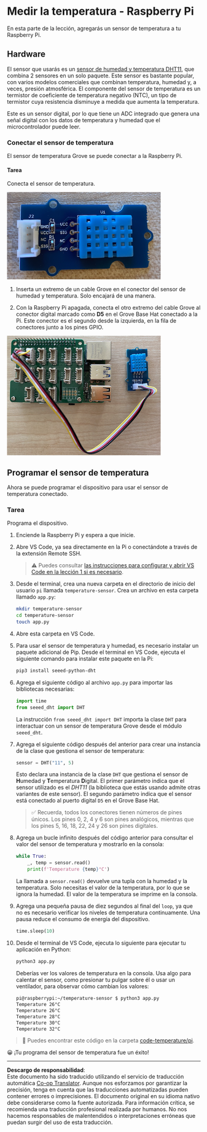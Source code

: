 <!--
CO_OP_TRANSLATOR_METADATA:
{
  "original_hash": "7678f7c67b97ee52d5727496dcd7d346",
  "translation_date": "2025-08-26T14:31:53+00:00",
  "source_file": "2-farm/lessons/1-predict-plant-growth/pi-temp.md",
  "language_code": "es"
}
-->
# Medir la temperatura - Raspberry Pi

En esta parte de la lección, agregarás un sensor de temperatura a tu Raspberry Pi.

## Hardware

El sensor que usarás es un [sensor de humedad y temperatura DHT11](https://www.seeedstudio.com/Grove-Temperature-Humidity-Sensor-DHT11.html), que combina 2 sensores en un solo paquete. Este sensor es bastante popular, con varios modelos comerciales que combinan temperatura, humedad y, a veces, presión atmosférica. El componente del sensor de temperatura es un termistor de coeficiente de temperatura negativo (NTC), un tipo de termistor cuya resistencia disminuye a medida que aumenta la temperatura.

Este es un sensor digital, por lo que tiene un ADC integrado que genera una señal digital con los datos de temperatura y humedad que el microcontrolador puede leer.

### Conectar el sensor de temperatura

El sensor de temperatura Grove se puede conectar a la Raspberry Pi.

#### Tarea

Conecta el sensor de temperatura.

![Un sensor de temperatura Grove](../../../../../translated_images/grove-dht11.07f8eafceee170043efbb53e1d15722bd4e00fbaa9ff74290b57e9f66eb82c17.es.png)

1. Inserta un extremo de un cable Grove en el conector del sensor de humedad y temperatura. Solo encajará de una manera.

1. Con la Raspberry Pi apagada, conecta el otro extremo del cable Grove al conector digital marcado como **D5** en el Grove Base Hat conectado a la Pi. Este conector es el segundo desde la izquierda, en la fila de conectores junto a los pines GPIO.

![El sensor de temperatura Grove conectado al conector A0](../../../../../translated_images/pi-temperature-sensor.3ff82fff672c8e565ef25a39d26d111de006b825a7e0867227ef4e7fbff8553c.es.png)

## Programar el sensor de temperatura

Ahora se puede programar el dispositivo para usar el sensor de temperatura conectado.

### Tarea

Programa el dispositivo.

1. Enciende la Raspberry Pi y espera a que inicie.

1. Abre VS Code, ya sea directamente en la Pi o conectándote a través de la extensión Remote SSH.

    > ⚠️ Puedes consultar [las instrucciones para configurar y abrir VS Code en la lección 1 si es necesario](../../../1-getting-started/lessons/1-introduction-to-iot/pi.md).

1. Desde el terminal, crea una nueva carpeta en el directorio de inicio del usuario `pi` llamada `temperature-sensor`. Crea un archivo en esta carpeta llamado `app.py`:

    ```sh
    mkdir temperature-sensor
    cd temperature-sensor
    touch app.py
    ```

1. Abre esta carpeta en VS Code.

1. Para usar el sensor de temperatura y humedad, es necesario instalar un paquete adicional de Pip. Desde el terminal en VS Code, ejecuta el siguiente comando para instalar este paquete en la Pi:

    ```sh
    pip3 install seeed-python-dht
    ```

1. Agrega el siguiente código al archivo `app.py` para importar las bibliotecas necesarias:

    ```python
    import time
    from seeed_dht import DHT
    ```

    La instrucción `from seeed_dht import DHT` importa la clase `DHT` para interactuar con un sensor de temperatura Grove desde el módulo `seeed_dht`.

1. Agrega el siguiente código después del anterior para crear una instancia de la clase que gestiona el sensor de temperatura:

    ```python
    sensor = DHT("11", 5)
    ```

    Esto declara una instancia de la clase `DHT` que gestiona el sensor de **H**umedad y **T**emperatura **D**igital. El primer parámetro indica que el sensor utilizado es el *DHT11* (la biblioteca que estás usando admite otras variantes de este sensor). El segundo parámetro indica que el sensor está conectado al puerto digital `D5` en el Grove Base Hat.

    > ✅ Recuerda, todos los conectores tienen números de pines únicos. Los pines 0, 2, 4 y 6 son pines analógicos, mientras que los pines 5, 16, 18, 22, 24 y 26 son pines digitales.

1. Agrega un bucle infinito después del código anterior para consultar el valor del sensor de temperatura y mostrarlo en la consola:

    ```python
    while True:
        _, temp = sensor.read()
        print(f'Temperature {temp}°C')
    ```

    La llamada a `sensor.read()` devuelve una tupla con la humedad y la temperatura. Solo necesitas el valor de la temperatura, por lo que se ignora la humedad. El valor de la temperatura se imprime en la consola.

1. Agrega una pequeña pausa de diez segundos al final del `loop`, ya que no es necesario verificar los niveles de temperatura continuamente. Una pausa reduce el consumo de energía del dispositivo.

    ```python
    time.sleep(10)
    ```

1. Desde el terminal de VS Code, ejecuta lo siguiente para ejecutar tu aplicación en Python:

    ```sh
    python3 app.py
    ```

    Deberías ver los valores de temperatura en la consola. Usa algo para calentar el sensor, como presionar tu pulgar sobre él o usar un ventilador, para observar cómo cambian los valores:

    ```output
    pi@raspberrypi:~/temperature-sensor $ python3 app.py 
    Temperature 26°C
    Temperature 26°C
    Temperature 28°C
    Temperature 30°C
    Temperature 32°C
    ```

> 💁 Puedes encontrar este código en la carpeta [code-temperature/pi](../../../../../2-farm/lessons/1-predict-plant-growth/code-temperature/pi).

😀 ¡Tu programa del sensor de temperatura fue un éxito!

---

**Descargo de responsabilidad**:  
Este documento ha sido traducido utilizando el servicio de traducción automática [Co-op Translator](https://github.com/Azure/co-op-translator). Aunque nos esforzamos por garantizar la precisión, tenga en cuenta que las traducciones automatizadas pueden contener errores o imprecisiones. El documento original en su idioma nativo debe considerarse como la fuente autorizada. Para información crítica, se recomienda una traducción profesional realizada por humanos. No nos hacemos responsables de malentendidos o interpretaciones erróneas que puedan surgir del uso de esta traducción.